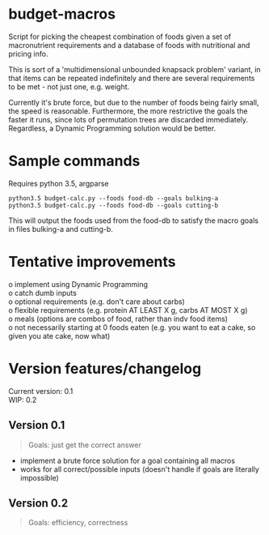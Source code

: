 # budget-macros

Script for picking the cheapest combination of foods given a set of macronutrient requirements and a database of foods with nutritional and pricing info.

This is sort of a 'multidimensional unbounded knapsack problem' variant, in that items can be repeated indefinitely and there are several requirements to be met - not just one, e.g. weight.

Currently it's brute force, but due to the number of foods being fairly small, the speed is reasonable. Furthermore, the more restrictive the goals the faster it runs, since lots of permutation trees are discarded immediately. Regardless, a Dynamic Programming solution would be better.

# Sample commands

Requires python 3.5, argparse

```
python3.5 budget-calc.py --foods food-db --goals bulking-a
python3.5 budget-calc.py --foods food-db --goals cutting-b
```

This will output the foods used from the food-db to satisfy the macro goals in files bulking-a and cutting-b.


# Tentative improvements

o implement using Dynamic Programming  
o catch dumb inputs  
o optional requirements (e.g. don't care about carbs)  
o flexible requirements (e.g. protein AT LEAST X g, carbs AT MOST X g)  
o meals (options are combos of food, rather than indv food items)  
o not necessarily starting at 0 foods eaten (e.g. you want to eat a cake, so given you ate cake, now what)

# Version features/changelog

Current version: 0.1  
WIP: 0.2

## Version 0.1

> Goals: just get the correct answer

- implement a brute force solution for a goal containing all macros
- works for all correct/possible inputs (doesn't handle if goals are literally impossible)

## Version 0.2

> Goals: efficiency, correctness
